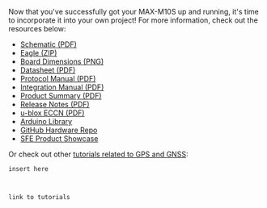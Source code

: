 Now that you've successfully got your MAX-M10S up and running, it's time to incorporate it into your own project! For more information, check out the resources below:

* [Schematic (PDF)](https://cdn.sparkfun.com/assets/f/3/f/b/4/SparkFun_u-blox_GNSS_MAX-M10S_Schematic_v10.pdf)
* [Eagle (ZIP)](https://cdn.sparkfun.com/assets/c/5/9/6/8/SparkFun_u-blox_GNSS_MAX-M10S_Board_Files_v10.zip)
* [Board Dimensions (PNG)](https://cdn.sparkfun.com/assets/e/8/8/9/8/SparkFun_u-blox_MAX-M10S_Board_Dimensions.png)
* [Datasheet (PDF)](https://cdn.sparkfun.com/assets/7/5/9/a/a/MAX-M10S_DataSheet_UBX-20035208.pdf)
* [Protocol Manual (PDF)](https://cdn.sparkfun.com/assets/1/f/9/e/5/M10-FW500_InterfaceDescription_UBX-20053845.pdf)
* [Integration Manual (PDF)](https://cdn.sparkfun.com/assets/5/c/a/0/b/MAX-M10S_IntegrationManual_UBX-20053088.pdf)
* [Product Summary (PDF)](https://cdn.sparkfun.com/assets/9/6/d/6/5/MAX-M10_ProductSummary_UBX-20017987.pdf)
* [Release Notes (PDF)](https://cdn.sparkfun.com/assets/2/0/d/7/4/u-blox_M10_ROM_5.00_ReleaseNotes_UBX-20050981.pdf)
* [u-blox ECCN (PDF)](https://cdn.sparkfun.com/assets/9/b/5/5/8/Ublox_ECCN.pdf)
* [Arduino Library](https://github.com/sparkfun/SparkFun_u-blox_GNSS_Arduino_Library)
* [GitHub Hardware Repo](https://github.com/sparkfun/SparkFun_u-blox_MAX-M10S)
* [SFE Product Showcase](https://youtu.be/Yh8pLKs7aaY)

Or check out other [tutorials related to GPS and GNSS](https://learn.sparkfun.com/tutorials/tags/gps):

    insert here



    link to tutorials
